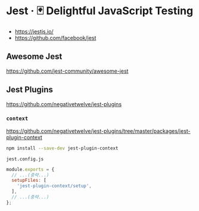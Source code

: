 # Jest · 🃏 Delightful JavaScript Testing

- <https://jestjs.io/>
- <https://github.com/facebook/jest>

## Awesome Jest

<https://github.com/jest-community/awesome-jest>

## Jest Plugins

<https://github.com/negativetwelve/jest-plugins>

### `context`

<https://github.com/negativetwelve/jest-plugins/tree/master/packages/jest-plugin-context>

```bash
npm install --save-dev jest-plugin-context
```

`jest.config.js`

```javascript
module.exports = {
  // ...(중략...)
  setupFiles: [
    'jest-plugin-context/setup',
  ],
  // ...(중략...)
};
```
